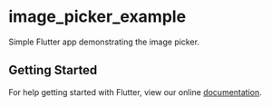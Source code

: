 # image_picker_example

Simple Flutter app demonstrating the image picker.

## Getting Started

For help getting started with Flutter, view our online
[documentation](http://flutter.io/).
